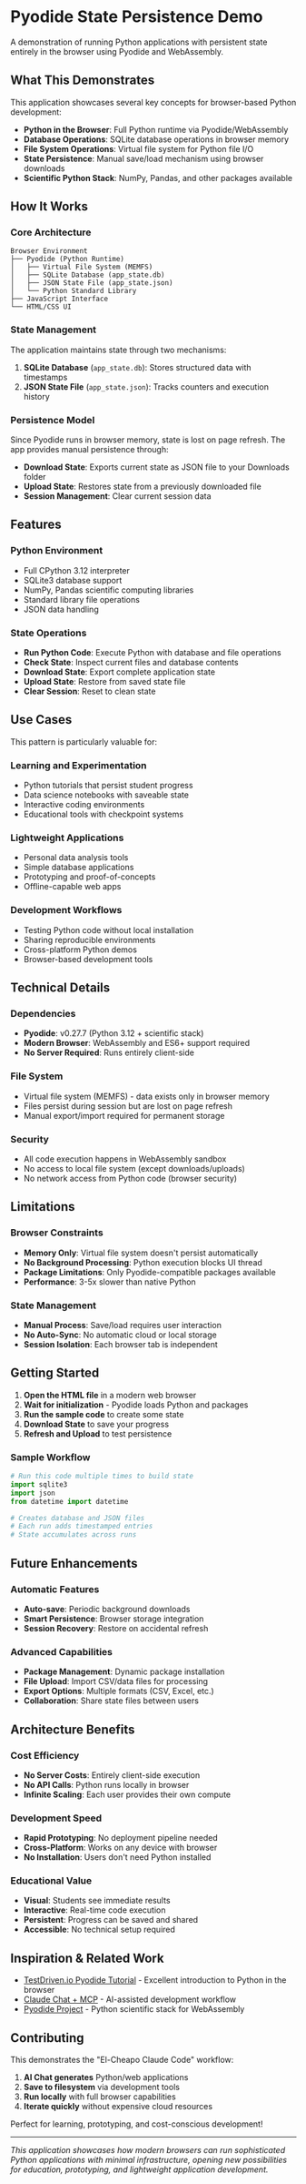 # Pyodide State Persistence Demo

A demonstration of running Python applications with persistent state entirely in the browser using Pyodide and WebAssembly.

## What This Demonstrates

This application showcases several key concepts for browser-based Python development:

- **Python in the Browser**: Full Python runtime via Pyodide/WebAssembly
- **Database Operations**: SQLite database operations in browser memory
- **File System Operations**: Virtual file system for Python file I/O
- **State Persistence**: Manual save/load mechanism using browser downloads
- **Scientific Python Stack**: NumPy, Pandas, and other packages available

## How It Works

### Core Architecture

```
Browser Environment
├── Pyodide (Python Runtime)
│   ├── Virtual File System (MEMFS)
│   ├── SQLite Database (app_state.db)
│   ├── JSON State File (app_state.json)
│   └── Python Standard Library
├── JavaScript Interface
└── HTML/CSS UI
```

### State Management

The application maintains state through two mechanisms:

1. **SQLite Database** (`app_state.db`): Stores structured data with timestamps
2. **JSON State File** (`app_state.json`): Tracks counters and execution history

### Persistence Model

Since Pyodide runs in browser memory, state is lost on page refresh. The app provides manual persistence through:

- **Download State**: Exports current state as JSON file to your Downloads folder
- **Upload State**: Restores state from a previously downloaded file
- **Session Management**: Clear current session data

## Features

### Python Environment
- Full CPython 3.12 interpreter
- SQLite3 database support
- NumPy, Pandas scientific computing libraries
- Standard library file operations
- JSON data handling

### State Operations
- **Run Python Code**: Execute Python with database and file operations
- **Check State**: Inspect current files and database contents
- **Download State**: Export complete application state
- **Upload State**: Restore from saved state file
- **Clear Session**: Reset to clean state

## Use Cases

This pattern is particularly valuable for:

### Learning and Experimentation
- Python tutorials that persist student progress
- Data science notebooks with saveable state
- Interactive coding environments
- Educational tools with checkpoint systems

### Lightweight Applications
- Personal data analysis tools
- Simple database applications
- Prototyping and proof-of-concepts
- Offline-capable web apps

### Development Workflows
- Testing Python code without local installation
- Sharing reproducible environments
- Cross-platform Python demos
- Browser-based development tools

## Technical Details

### Dependencies
- **Pyodide**: v0.27.7 (Python 3.12 + scientific stack)
- **Modern Browser**: WebAssembly and ES6+ support required
- **No Server Required**: Runs entirely client-side

### File System
- Virtual file system (MEMFS) - data exists only in browser memory
- Files persist during session but are lost on page refresh
- Manual export/import required for permanent storage

### Security
- All code execution happens in WebAssembly sandbox
- No access to local file system (except downloads/uploads)
- No network access from Python code (browser security)

## Limitations

### Browser Constraints
- **Memory Only**: Virtual file system doesn't persist automatically
- **No Background Processing**: Python execution blocks UI thread
- **Package Limitations**: Only Pyodide-compatible packages available
- **Performance**: 3-5x slower than native Python

### State Management
- **Manual Process**: Save/load requires user interaction
- **No Auto-Sync**: No automatic cloud or local storage
- **Session Isolation**: Each browser tab is independent

## Getting Started

1. **Open the HTML file** in a modern web browser
2. **Wait for initialization** - Pyodide loads Python and packages
3. **Run the sample code** to create some state
4. **Download State** to save your progress
5. **Refresh and Upload** to test persistence

### Sample Workflow

```python
# Run this code multiple times to build state
import sqlite3
import json
from datetime import datetime

# Creates database and JSON files
# Each run adds timestamped entries
# State accumulates across runs
```

## Future Enhancements

### Automatic Features
- **Auto-save**: Periodic background downloads
- **Smart Persistence**: Browser storage integration
- **Session Recovery**: Restore on accidental refresh

### Advanced Capabilities
- **Package Management**: Dynamic package installation
- **File Upload**: Import CSV/data files for processing
- **Export Options**: Multiple formats (CSV, Excel, etc.)
- **Collaboration**: Share state files between users

## Architecture Benefits

### Cost Efficiency
- **No Server Costs**: Entirely client-side execution
- **No API Calls**: Python runs locally in browser
- **Infinite Scaling**: Each user provides their own compute

### Development Speed
- **Rapid Prototyping**: No deployment pipeline needed
- **Cross-Platform**: Works on any device with browser
- **No Installation**: Users don't need Python installed

### Educational Value
- **Visual**: Students see immediate results
- **Interactive**: Real-time code execution
- **Persistent**: Progress can be saved and shared
- **Accessible**: No technical setup required

## Inspiration & Related Work
- [TestDriven.io Pyodide Tutorial](https://testdriven.io/blog/python-webassembly/) - Excellent introduction to Python in the browser
- [Claude Chat + MCP](https://www.anthropic.com/) - AI-assisted development workflow  
- [Pyodide Project](https://pyodide.org/) - Python scientific stack for WebAssembly

## Contributing

This demonstrates the \"El-Cheapo Claude Code\" workflow:
1. **AI Chat generates** Python/web applications  
2. **Save to filesystem** via development tools
3. **Run locally** with full browser capabilities
4. **Iterate quickly** without expensive cloud resources

Perfect for learning, prototyping, and cost-conscious development!

---

*This application showcases how modern browsers can run sophisticated Python applications with minimal infrastructure, opening new possibilities for education, prototyping, and lightweight application development.*
